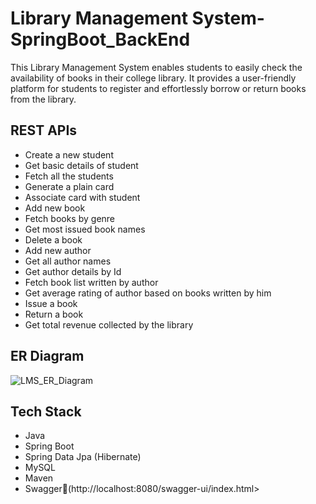 
# Library Management System-SpringBoot_BackEnd


This Library Management System enables students to easily check the availability of books in their college library. It provides a user-friendly platform for students to register and effortlessly borrow or return books from the library.




##  REST APIs 

- Create a new student
- Get basic details of student
- Fetch all the students
- Generate a plain card
- Associate card with student
- Add new book
- Fetch books by genre
- Get most issued book names
- Delete a book 
- Add new author
- Get all author names
- Get author details by Id
- Fetch book list written by author
- Get average rating of author based on books written by him
- Issue a book 
- Return a book
- Get total revenue collected by the library





## ER Diagram

![LMS_ER_Diagram](https://github.com/MeghanaBait/Library-Management-System-SpringBoot_BackEnd/assets/133511757/565de62d-481c-485a-80e8-59fab60d2d83)
## Tech Stack

- Java
- Spring Boot
- Spring Data Jpa (Hibernate)
- MySQL
- Maven
- Swagger🔗(http://localhost:8080/swagger-ui/index.html>
